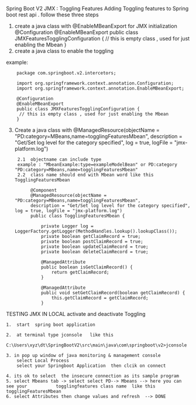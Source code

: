 Spring Boot V2 JMX : Toggling Features
Adding Toggling features to Spring boot rest api  .  follow  these  three  steps  
  1. create a java class with  @EnableMBeanExport  for JMX initialization  
      @Configuration
      @EnableMBeanExport
      public class JMXFeaturesTogglingConfiguration {
              // this is empty class , used for just enabling the Mbean
       }
  2. create a java class to enable the toggling 
  
  example: 

        package com.springboot.v2.intercetors;

        import org.springframework.context.annotation.Configuration;
        import org.springframework.context.annotation.EnableMBeanExport;

        @Configuration
        @EnableMBeanExport
        public class JMXFeaturesTogglingConfiguration {
         // this is empty class , used for just enabling the Mbean
        }
  
 3.   Create a java class with @ManagedResource(objectName = "PD:category=MBeans,name=togglingFeaturesMbean", description = "Get/Set log         level for the category specified", log = true, logFile = "jmx-platform.log")

           2.1  objectname can include type 
           example : "MbeanExample:type=exampleModelBean" or PD:category  "PD:category=MBeans,name=togglingFeaturesMbean"
           2.2  class name should end with Mbean word like this TogglingFeaturesMbean   
       
                @Component
                @ManagedResource(objectName = "PD:category=MBeans,name=togglingFeaturesMbean", 
                description = "Get/Set log level for the category specified", log = true, logFile = "jmx-platform.log")
                public class TogglingFeaturesMbean {

                    private Logger log = LoggerFactory.getLogger(MethodHandles.lookup().lookupClass());
                    private boolean getClaimRecord = true;
                    private boolean postClaimRecord = true;
                    private boolean updateClaimRecord = true;
                    private boolean deleteClaimRecord = true;

                    @ManagedAttribute
                    public boolean isGetClaimRecord() {
                        return getClaimRecord;
                    }

                    @ManagedAttribute
                    public void setGetClaimRecord(boolean getClaimRecord) {
                        this.getClaimRecord = getClaimRecord;
                    }
                    
 
 TESTING JMX IN LOCAL   activate and deactivate Toggling 

    1.  start  spring boot application 

    2.  at terminal type jconsole   like this  
           C:\Users\xyz\dt\SpringBootV2\src\main\java\com\springboot\v2>jconsole
           
    3. in pop up window of java monitoring & management console 
        select Local Process 
        select your Springboot Application  then clcik on connect 
        
    4. its ok to select  the insecure connection as its sample program 
    5. select Mbeans tab -> select select PD--> Mbeans --> here you can see your           togglingfeatures class name  like this   togglingFeaturesMbean
    6. select Attributes then change values and refresh  --> DONE
    
    
    

   



 
 
